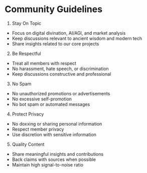 # Community Guidelines

1. Stay On Topic
- Focus on digital divination, AI/AGI, and market analysis
- Keep discussions relevant to ancient wisdom and modern tech
- Share insights related to our core projects

2. Be Respectful
- Treat all members with respect
- No harassment, hate speech, or discrimination
- Keep discussions constructive and professional

3. No Spam
- No unauthorized promotions or advertisements
- No excessive self-promotion
- No bot spam or automated messages

4. Protect Privacy
- No doxxing or sharing personal information
- Respect member privacy
- Use discretion with sensitive information

5. Quality Content
- Share meaningful insights and contributions
- Back claims with sources when possible
- Maintain high signal-to-noise ratio
